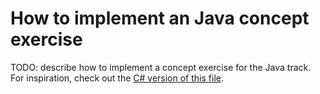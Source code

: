 # How to implement an Java concept exercise

TODO: describe how to implement a concept exercise for the Java track. For inspiration, check out the [C# version of this file][csharp-implementing].

[csharp-implementing]: ../../csharp/reference/implementing-a-concept-exercise.md
